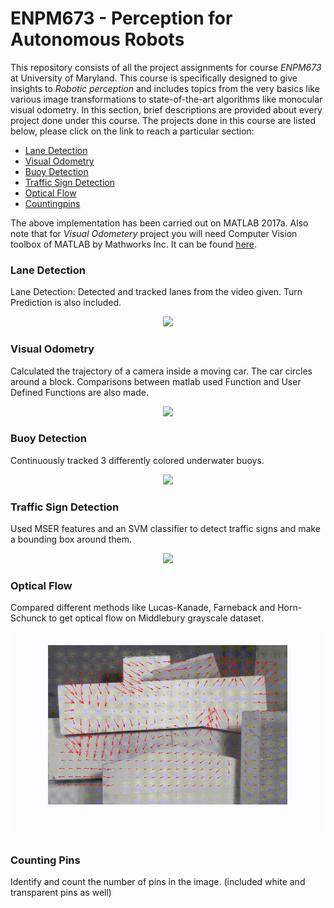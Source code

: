 # ENPM673 - Perception for Autonomous Robots

This repository consists of all the project assignments for course *ENPM673* at University of Maryland. This course is specifically designed to give insights to *Robotic perception* and includes topics from the very basics like various image transformations to state-of-the-art algorithms like monocular visual odometry. In this section, brief descriptions are provided about every project done under this course. The projects done in this course are listed below, please click on the link to reach a particular section:

  * [Lane Detection](https://github.com/anirudhtopiwala/ENPM-673-Perception-for-Autonomous-Robots#lane-detection )
  * [Visual Odometry](https://github.com/anirudhtopiwala/ENPM-673-Perception-for-Autonomous-Robots#visual-odometry)
  * [Buoy Detection](https://github.com/anirudhtopiwala/ENPM-673-Perception-for-Autonomous-Robots#buoy-detection)
  * [Traffic Sign Detection](https://github.com/anirudhtopiwala/ENPM-673-Perception-for-Autonomous-Robots#traffic-sign-detection)
  * [Optical Flow](https://github.com/anirudhtopiwala/ENPM-673-Perception-for-Autonomous-Robots#optical-flow)
  * [Countingpins](https://github.com/anirudhtopiwala/ENPM-673-Perception-for-Autonomous-Robots#counting-pins)

The above implementation has been carried out on MATLAB 2017a. Also note that for *Visual Odometery* project you will need Computer Vision toolbox of MATLAB by Mathworks Inc. It can be found [here](https://www.mathworks.com/products/computer-vision/apps.html).

### Lane Detection

Lane Detection: Detected and tracked lanes from the video given. Turn Prediction is also included.

<p align="center">
<img src="https://github.com/anirudhtopiwala/ENPM-673-Perception-for-Autonomous-Robots/blob/master/LaneDetection/Output/projectvideo.gif">
</p>


### Visual Odometry

Calculated the trajectory of a camera inside a moving car. The car circles around a block. Comparisons between matlab used Function and User Defined Functions are also made.

<p align="center">
<img src="https://github.com/anirudhtopiwala/ENPM-673-Perception-for-Autonomous-Robots/blob/master/VisualOdometry/OutPut/Visual%20Odometry.gif">
</p>

### Buoy Detection

Continuously tracked 3 differently colored underwater buoys.

<p align="center">
<img src="https://github.com/anirudhtopiwala/ENPM-673-Perception-for-Autonomous-Robots/blob/master/Buoy%20Detection%20and%20ColorSegmentation/Output/Part3/Final.gif">
</p>

### Traffic Sign Detection

 Used MSER features and an SVM classifier to detect traffic signs and make a bounding box around them.

<p align="center">
<img src="https://github.com/anirudhtopiwala/ENPM-673-Perception-for-Autonomous-Robots/blob/master/Traffic_Sign_Detection/Output/Traffic_Sign_Detection.gif">
</p>

### Optical Flow

Compared different methods like Lucas-Kanade, Farneback and Horn-Schunck to get optical flow on Middlebury grayscale dataset.

<p align="center">
<img src="https://github.com/anirudhtopiwala/ENPM-673-Perception-for-Autonomous-Robots/blob/master/Optical%20Flow/Output/Wooden_LK.gif">
</p>

### Counting Pins

Identify and count the number of pins in the image. (included white and transparent pins as well)



